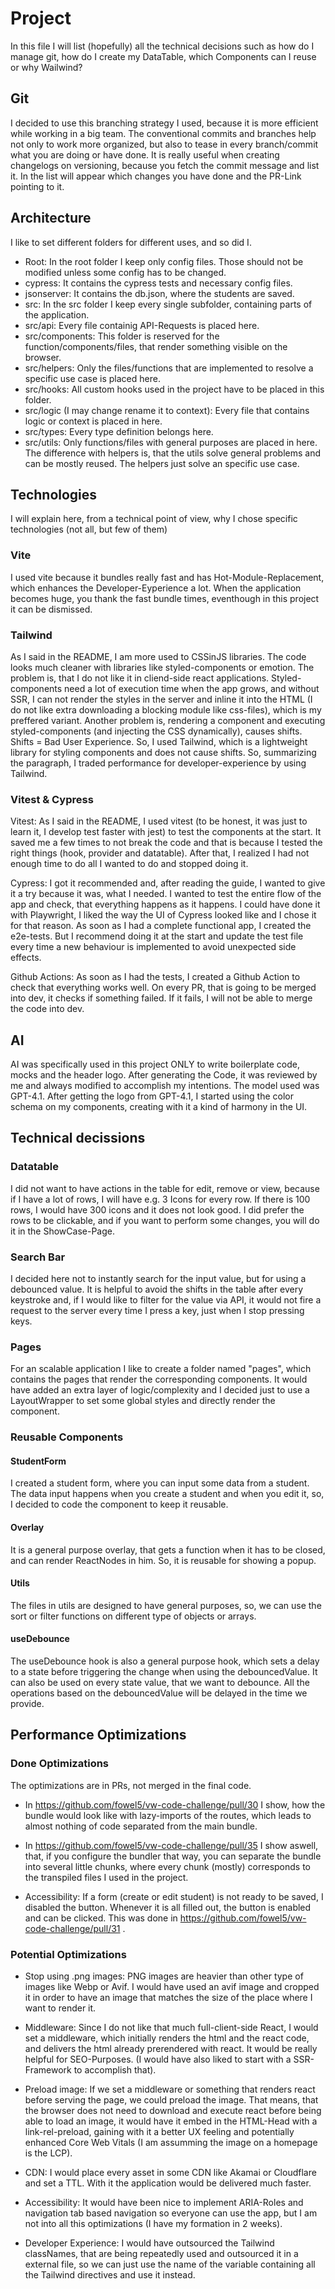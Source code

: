 # Project

In this file I will list (hopefully) all the technical decisions such as how do I manage git, how do I create my DataTable, which Components can I reuse or why Wailwind?

## Git

I decided to use this branching strategy I used, because it is more efficient while working in a big team. The conventional commits and branches help not only to work more organized, but also to tease in every branch/commit what you are doing or have done. It is really useful when creating changelogs on versioning, because you fetch the commit message and list it. In the list will appear which changes you have done and the PR-Link pointing to it.

## Architecture

I like to set different folders for different uses, and so did I.

- Root: In the root folder I keep only config files. Those should not be modified unless some config has to be changed.
- cypress: It contains the cypress tests and necessary config files.
- jsonserver: It contains the db.json, where the students are saved.
- src: In the src folder I keep every single subfolder, containing parts of the application.
- src/api: Every file containig API-Requests is placed here.
- src/components: This folder is reserved for the function/components/files, that render something visible on the browser.
- src/helpers: Only the files/functions that are implemented to resolve a specific use case is placed here.
- src/hooks: All custom hooks used in the project have to be placed in this folder.
- src/logic (I may change rename it to context): Every file that contains logic or context is placed in here.
- src/types: Every type definition belongs here.
- src/utils: Only functions/files with general purposes are placed in here. The difference with helpers is, that the utils solve general problems and can be mostly reused. The helpers just solve an specific use case.

## Technologies

I will explain here, from a technical point of view, why I chose specific technologies (not all, but few of them)

### Vite

I used vite because it bundles really fast and has Hot-Module-Replacement, which enhances the Developer-Eyperience a lot. When the application becomes huge, you thank the fast bundle times, eventhough in this project it can be dismissed.

### Tailwind

As I said in the README, I am more used to CSSinJS libraries. The code looks much cleaner with libraries like styled-components or emotion. The problem is, that I do not like it in cliend-side react applications. Styled-components need a lot of execution time when the app grows, and without SSR, I can not render the styles in the server and inline it into the HTML (I do not like extra downloading a blocking module like css-files), which is my preffered variant. Another problem is, rendering a component and executing styled-components (and injecting the CSS dynamically), causes shifts. Shifts = Bad User Experience. So, I used Tailwind, which is a lightweight library for styling components and does not cause shifts. So, summarizing the paragraph, I traded performance for developer-experience by using Tailwind.

### Vitest & Cypress

Vitest: As I said in the README, I used vitest (to be honest, it was just to learn it, I develop test faster with jest) to test the components at the start. It saved me a few times to not break the code and that is because I tested the right things (hook, provider and datatable). After that, I realized I had not enough time to do all I wanted to do and stopped doing it.

Cypress: I got it recommended and, after reading the guide, I wanted to give it a try because it was, what I needed. I wanted to test the entire flow of the app and check, that everything happens as it happens. I could have done it with Playwright, I liked the way the UI of Cypress looked like and I chose it for that reason. As soon as I had a complete functional app, I created the e2e-tests. But I recommend doing it at the start and update the test file every time a new behaviour is implemented to avoid unexpected side effects.

Github Actions: As soon as I had the tests, I created a Github Action to check that everything works well. On every PR, that is going to be merged into dev, it checks if something failed. If it fails, I will not be able to merge the code into dev.

## AI

AI was specifically used in this project ONLY to write boilerplate code, mocks and the header logo. After generating the Code, it was reviewed by me and always modified to accomplish my intentions. The model used was GPT-4.1. After getting the logo from GPT-4.1, I started using the color schema on my components, creating with it a kind of harmony in the UI.

## Technical decissions

### Datatable

I did not want to have actions in the table for edit, remove or view, because if I have a lot of rows, I will have e.g. 3 Icons for every row. If there is 100 rows, I would have 300 icons and it does not look good. I did prefer the rows to be clickable, and if you want to perform some changes, you will do it in the ShowCase-Page.

### Search Bar

I decided here not to instantly search for the input value, but for using a debounced value. It is helpful to avoid the shifts in the table after every keystroke and, if I would like to filter for the value via API, it would not fire a request to the server every time I press a key, just when I stop pressing keys.

### Pages

For an scalable application I like to create a folder named "pages", which contains the pages that render the corresponding components. It would have added an extra layer of logic/complexity and I decided just to use a LayoutWrapper to set some global styles and directly render the component.

### Reusable Components

#### StudentForm

I created a student form, where you can input some data from a student. The data input happens when you create a student and when you edit it, so, I decided to code the component to keep it reusable.

#### Overlay

It is a general purpose overlay, that gets a function when it has to be closed, and can render ReactNodes in him. So, it is reusable for showing a popup.

#### Utils

The files in utils are designed to have general purposes, so, we can use the sort or filter functions on different type of objects or arrays.

#### useDebounce

The useDebounce hook is also a general purpose hook, which sets a delay to a state before triggering the change when using the debouncedValue. It can also be used on every state value, that we want to debounce. All the operations based on the debouncedValue will be delayed in the time we provide.

## Performance Optimizations

### Done Optimizations

The optimizations are in PRs, not merged in the final code.

- In https://github.com/fowel5/vw-code-challenge/pull/30 I show, how the bundle would look like with lazy-imports of the routes, which leads to almost nothing of code separated from the main bundle.

- In https://github.com/fowel5/vw-code-challenge/pull/35 I show aswell, that, if you configure the bundler that way, you can separate the bundle into several little chunks, where every chunk (mostly) corresponds to the transpiled files I used in the project.

- Accessibility: If a form (create or edit student) is not ready to be saved, I disabled the button. Whenever it is all filled out, the button is enabled and can be clicked. This was done in https://github.com/fowel5/vw-code-challenge/pull/31 .

### Potential Optimizations

- Stop using .png images: PNG images are heavier than other type of images like Webp or Avif. I would have used an avif image and cropped it in order to have an image that matches the size of the place where I want to render it.

- Middleware: Since I do not like that much full-client-side React, I would set a middleware, which initially renders the html and the react code, and delivers the html already prerendered with react. It would be really helpful for SEO-Purposes. (I would have also liked to start with a SSR-Framework to accomplish that).

- Preload image: If we set a middleware or something that renders react before serving the page, we could preload the image. That means, that the browser does not need to download and execute react before being able to load an image, it would have it embed in the HTML-Head with a link-rel-preload, gaining with it a better UX feeling and potentially enhanced Core Web Vitals (I am assumming the image on a homepage is the LCP).

- CDN: I would place every asset in some CDN like Akamai or Cloudflare and set a TTL. With it the application would be delivered much faster.

- Accessibility: It would have been nice to implement ARIA-Roles and navigation tab based navigation so everyone can use the app, but I am not into all this optimizations (I have my formation in 2 weeks).

- Developer Experience: I would have outsourced the Tailwind classNames, that are being repeatedly used and outsourced it in a external file, so we can just use the name of the variable containing all the Tailwind directives and use it instead.
